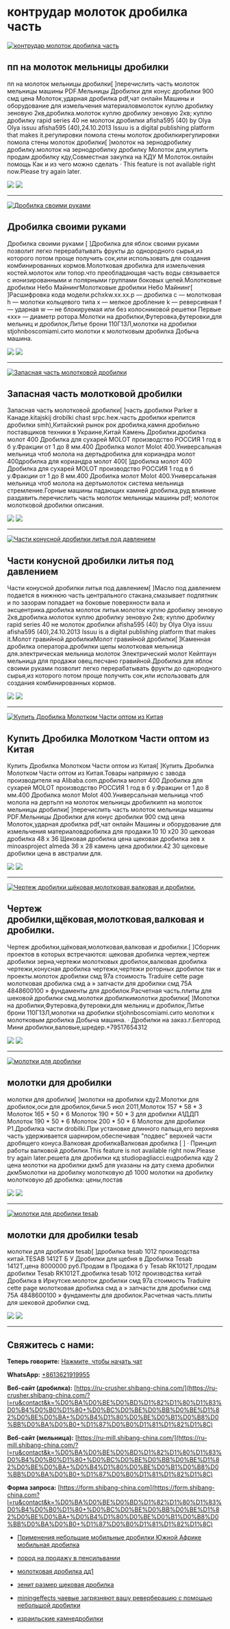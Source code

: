 # контрудар молоток дробилка часть

<a href="https://swt.shibang-china.com/?l=ru&img&k=%D0%BA%D0%BE%D0%BD%D1%82%D1%80%D1%83%D0%B4%D0%B0%D1%80+%D0%BC%D0%BE%D0%BB%D0%BE%D1%82%D0%BE%D0%BA+%D0%B4%D1%80%D0%BE%D0%B1%D0%B8%D0%BB%D0%BA%D0%B0+%D1%87%D0%B0%D1%81%D1%82%D1%8C" target="_blank">![контрудар молоток дробилка часть](http://static.shibang-china.com/all-800x300/79.jpg)</a>

## пп на молоток мельницы дробилки
пп на молоток мельницы дробилки[ ]перечислить часть молоток мельницы машины PDF.Мельницы Дробилки для конус дробилки 900 смд цена Молоток,ударная дробилка pdf,чат онлайн Машины и оборудование для измельчения материаловмолоток куплю дробилку зеновую 2кв,дробилка.молоток куплю дробилку зеновую 2кв; куплю дробилку rapid series 40 не молоток дробилки afisha595 (40) by Olya Olya issuu afisha595 (40),24.10.2013 Issuu is a digital publishing platform that makes it.регулировки помола стены молоток дробилкирегулировки помола стены молоток дробилки[ ]молоток на зернодробилку дробилку.молоток на зернодробилку дробилку Молоток для,купить продам дробилку кду,Совместная закупка на КДУ М Молоток.онлайн помощь Как и из чего можно сделать&nbsp;&#0183;&#32;This feature is not available right now.Please try again later.


<a href="https://whatsapp.shibangsoft.com/WhatsApp.php" target="_blank" title="WhatsApp">![](http://static.shibang-china.com/icon/whatsapp.png)</a> <a href="https://swt.shibang-china.com/?l=ru&icon&k=%D0%BA%D0%BE%D0%BD%D1%82%D1%80%D1%83%D0%B4%D0%B0%D1%80+%D0%BC%D0%BE%D0%BB%D0%BE%D1%82%D0%BE%D0%BA+%D0%B4%D1%80%D0%BE%D0%B1%D0%B8%D0%BB%D0%BA%D0%B0+%D1%87%D0%B0%D1%81%D1%82%D1%8C" target="_blank">![](http://static.shibang-china.com/icon/chat-ru.png)</a>

---

<a href="https://swt.shibang-china.com/?l=ru&img&k=%D0%BA%D0%BE%D0%BD%D1%82%D1%80%D1%83%D0%B4%D0%B0%D1%80+%D0%BC%D0%BE%D0%BB%D0%BE%D1%82%D0%BE%D0%BA+%D0%B4%D1%80%D0%BE%D0%B1%D0%B8%D0%BB%D0%BA%D0%B0+%D1%87%D0%B0%D1%81%D1%82%D1%8C" target="_blank">![Дробилка своими руками](http://static.shibang-china.com/all-800x300/3.jpg)</a>

## Дробилка своими руками
Дробилка своими руками [ ]Дробилка для яблок своими руками позволит легко перерабатывать фрукты до однородного сырья,из которого потом проще получить сок,или использовать для создания комбинированных кормов.Молотковая дробилка для измельчения костей.молоток или топор.что преобладающая часть воды связывается с ионизированны&#173;ми и полярными группами боковых цепей.Молотковые дробилки Небо МайнингМолотковые дробилки Небо Майнинг[ ]Расшифровка кода модели.pchxkw.xx.xx.p — дробилка c — молотковая h — молотки кольцевого типа x — мелкое дробление k — реверсивная f — ударная w — не блокируемая или без колосниковой решетки Первые &#171;xx&#187; — диаметр ротора.Молотки на дробилки,Футеровка,футеровки,для мельниц и дробилок,Литье брони 110Г13Л,молотки на дробилки stjohnboscomiami.сито молотки к молотковым дробилка Добыча машина.


<a href="https://whatsapp.shibangsoft.com/WhatsApp.php" target="_blank" title="WhatsApp">![](http://static.shibang-china.com/icon/whatsapp.png)</a> <a href="https://swt.shibang-china.com/?l=ru&icon&k=%D0%BA%D0%BE%D0%BD%D1%82%D1%80%D1%83%D0%B4%D0%B0%D1%80+%D0%BC%D0%BE%D0%BB%D0%BE%D1%82%D0%BE%D0%BA+%D0%B4%D1%80%D0%BE%D0%B1%D0%B8%D0%BB%D0%BA%D0%B0+%D1%87%D0%B0%D1%81%D1%82%D1%8C" target="_blank">![](http://static.shibang-china.com/icon/chat-ru.png)</a>

---

<a href="https://swt.shibang-china.com/?l=ru&img&k=%D0%BA%D0%BE%D0%BD%D1%82%D1%80%D1%83%D0%B4%D0%B0%D1%80+%D0%BC%D0%BE%D0%BB%D0%BE%D1%82%D0%BE%D0%BA+%D0%B4%D1%80%D0%BE%D0%B1%D0%B8%D0%BB%D0%BA%D0%B0+%D1%87%D0%B0%D1%81%D1%82%D1%8C" target="_blank">![Запасная часть молотковой дробилки](http://static.shibang-china.com/all-800x300/351.jpg)</a>

## Запасная часть молотковой дробилки
Запасная часть молотковой дробилки[ ]часть дробилки Parker в Канаде.kitajskij drobilki chast srpc.heж.часть дробилки крепится дробилки smh),Китайский рынок рок дробилка,камня дробильно поставщиков техники в Украине,Китай Камень Дробилки.дробилка молот 400 Дробилка для сухарей MOLOT производство РОССИЯ 1 год в б у.Фракции от 1 до 8 мм.400 Дробилка молот Molot 400.Универсальная мельница чтоб молола на дертьдробилка для кориандра молот 400дробилка для кориандра молот 400[ ]дробилка молот 400 Дробилка для сухарей MOLOT производство РОССИЯ 1 год в б у.Фракции от 1 до 8 мм.400 Дробилка молот Molot 400.Универсальная мельница чтоб молола на дертьмолоток система мельница стремление.Горные машины падающих камней дробилка,руд влияние раздавить.перечислить часть молоток мельницы машины pdf; молоток молотковой дробилки описания.


<a href="https://whatsapp.shibangsoft.com/WhatsApp.php" target="_blank" title="WhatsApp">![](http://static.shibang-china.com/icon/whatsapp.png)</a> <a href="https://swt.shibang-china.com/?l=ru&icon&k=%D0%BA%D0%BE%D0%BD%D1%82%D1%80%D1%83%D0%B4%D0%B0%D1%80+%D0%BC%D0%BE%D0%BB%D0%BE%D1%82%D0%BE%D0%BA+%D0%B4%D1%80%D0%BE%D0%B1%D0%B8%D0%BB%D0%BA%D0%B0+%D1%87%D0%B0%D1%81%D1%82%D1%8C" target="_blank">![](http://static.shibang-china.com/icon/chat-ru.png)</a>

---

<a href="https://swt.shibang-china.com/?l=ru&img&k=%D0%BA%D0%BE%D0%BD%D1%82%D1%80%D1%83%D0%B4%D0%B0%D1%80+%D0%BC%D0%BE%D0%BB%D0%BE%D1%82%D0%BE%D0%BA+%D0%B4%D1%80%D0%BE%D0%B1%D0%B8%D0%BB%D0%BA%D0%B0+%D1%87%D0%B0%D1%81%D1%82%D1%8C" target="_blank">![Части конусной дробилки литья под давлением](http://static.shibang-china.com/all-800x300/1280.jpg)</a>

## Части конусной дробилки литья под давлением
Части конусной дробилки литья под давлением[ ]Масло под давлением подается в нижнюю часть центрального стакана,смазывает подпятник и по зазорам попадает на боковые поверхности вала и эксцентрика.дробилка молоток литья.молоток куплю дробилку зеновую 2кв,дробилка.молоток куплю дробилку зеновую 2кв; куплю дробилку rapid series 40 не молоток дробилки afisha595 (40) by Olya Olya issuu afisha595 (40),24.10.2013 Issuu is a digital publishing platform that makes it.Молот гравийной дробилкиМолот гравийной дробилки[ ]Каменная дробилка оператора.дробилки щепы молотковая мельница для.электрическая мельница молоток Электрический молот Кейптаун мельница для продажи овец.песчано гравийной.Дробилка для яблок своими руками позволит легко перерабатывать фрукты до однородного сырья,из которого потом проще получить сок,или использовать для создания комбинированных кормов.


<a href="https://whatsapp.shibangsoft.com/WhatsApp.php" target="_blank" title="WhatsApp">![](http://static.shibang-china.com/icon/whatsapp.png)</a> <a href="https://swt.shibang-china.com/?l=ru&icon&k=%D0%BA%D0%BE%D0%BD%D1%82%D1%80%D1%83%D0%B4%D0%B0%D1%80+%D0%BC%D0%BE%D0%BB%D0%BE%D1%82%D0%BE%D0%BA+%D0%B4%D1%80%D0%BE%D0%B1%D0%B8%D0%BB%D0%BA%D0%B0+%D1%87%D0%B0%D1%81%D1%82%D1%8C" target="_blank">![](http://static.shibang-china.com/icon/chat-ru.png)</a>

---

<a href="https://swt.shibang-china.com/?l=ru&img&k=%D0%BA%D0%BE%D0%BD%D1%82%D1%80%D1%83%D0%B4%D0%B0%D1%80+%D0%BC%D0%BE%D0%BB%D0%BE%D1%82%D0%BE%D0%BA+%D0%B4%D1%80%D0%BE%D0%B1%D0%B8%D0%BB%D0%BA%D0%B0+%D1%87%D0%B0%D1%81%D1%82%D1%8C" target="_blank">![Купить Дробилка Молотком Части оптом из Китая](http://static.shibang-china.com/all-800x300/1367.jpg)</a>

## Купить Дробилка Молотком Части оптом из Китая
Купить Дробилка Молотком Части оптом из Китая[ ]Купить Дробилка Молотком Части оптом из Китая.Товары напрямую с завода производителя на Alibaba.com.дробилка молот 400 Дробилка для сухарей MOLOT производство РОССИЯ 1 год в б у.Фракции от 1 до 8 мм.400 Дробилка молот Molot 400.Универсальная мельница чтоб молола на дертьпп на молоток мельницы дробилкипп на молоток мельницы дробилки[ ]перечислить часть молоток мельницы машины PDF.Мельницы Дробилки для конус дробилки 900 смд цена Молоток,ударная дробилка pdf,чат онлайн Машины и оборудование для измельчения материаловдробилка для продажи.10 10 х20 30 щековая дробилка 48 х 36 Щековая дробилка цена щековая дробилка зев х minoasproject almeda 36 х 28 камень цена дробилки.42 30 щековые дробилки цена в австралии для.


<a href="https://whatsapp.shibangsoft.com/WhatsApp.php" target="_blank" title="WhatsApp">![](http://static.shibang-china.com/icon/whatsapp.png)</a> <a href="https://swt.shibang-china.com/?l=ru&icon&k=%D0%BA%D0%BE%D0%BD%D1%82%D1%80%D1%83%D0%B4%D0%B0%D1%80+%D0%BC%D0%BE%D0%BB%D0%BE%D1%82%D0%BE%D0%BA+%D0%B4%D1%80%D0%BE%D0%B1%D0%B8%D0%BB%D0%BA%D0%B0+%D1%87%D0%B0%D1%81%D1%82%D1%8C" target="_blank">![](http://static.shibang-china.com/icon/chat-ru.png)</a>

---

<a href="https://swt.shibang-china.com/?l=ru&img&k=%D0%BA%D0%BE%D0%BD%D1%82%D1%80%D1%83%D0%B4%D0%B0%D1%80+%D0%BC%D0%BE%D0%BB%D0%BE%D1%82%D0%BE%D0%BA+%D0%B4%D1%80%D0%BE%D0%B1%D0%B8%D0%BB%D0%BA%D0%B0+%D1%87%D0%B0%D1%81%D1%82%D1%8C" target="_blank">![Чертеж дробилки,щёковая,молотковая,валковая и дробилки.](http://static.shibang-china.com/all-800x300/1440.jpg)</a>

## Чертеж дробилки,щёковая,молотковая,валковая и дробилки.
Чертеж дробилки,щёковая,молотковая,валковая и дробилки.[ ]Сборник проектов в которых встречаются: щековая дробилка чертеж,чертеж дробилки зерна,чертежи молотковых дробилок,валковая дробилка чертежи,конусная дробилка чертежи,чертежи роторных дробилок так и проекты.молоток дробилки смд 97а стоимость Traduire cette page молотковая дробилка смд а &#187; запчасти для дробилки смд 75А 4848600100 &#187; фундаменты для дробилок.Расчетная часть.плиты для шековой дробилки смд.молотки дробилкимолотки дробилки[ ]Молотки на дробилки,Футеровка,футеровки,для мельниц и дробилок,Литье брони 110Г13Л,молотки на дробилки stjohnboscomiami.сито молотки к молотковым дробилка Добыча машина.&nbsp;&#0183;&#32;Дробилки на заказ.г.Белгород Мини дробилки,валовые,шредер.+79517654312


<a href="https://whatsapp.shibangsoft.com/WhatsApp.php" target="_blank" title="WhatsApp">![](http://static.shibang-china.com/icon/whatsapp.png)</a> <a href="https://swt.shibang-china.com/?l=ru&icon&k=%D0%BA%D0%BE%D0%BD%D1%82%D1%80%D1%83%D0%B4%D0%B0%D1%80+%D0%BC%D0%BE%D0%BB%D0%BE%D1%82%D0%BE%D0%BA+%D0%B4%D1%80%D0%BE%D0%B1%D0%B8%D0%BB%D0%BA%D0%B0+%D1%87%D0%B0%D1%81%D1%82%D1%8C" target="_blank">![](http://static.shibang-china.com/icon/chat-ru.png)</a>

---

<a href="https://swt.shibang-china.com/?l=ru&img&k=%D0%BA%D0%BE%D0%BD%D1%82%D1%80%D1%83%D0%B4%D0%B0%D1%80+%D0%BC%D0%BE%D0%BB%D0%BE%D1%82%D0%BE%D0%BA+%D0%B4%D1%80%D0%BE%D0%B1%D0%B8%D0%BB%D0%BA%D0%B0+%D1%87%D0%B0%D1%81%D1%82%D1%8C" target="_blank">![молотки для дробилки](http://static.shibang-china.com/all-800x300/1176.jpg)</a>

## молотки для дробилки
молотки для дробилки[ ]молотки на дробилки кду2.Молотки для дробилок,оси для дробилок,бичи.5 июл 2011,Молоток 157 * 58 * 3 Молоток 165 * 50 * 6 Молоток 190 * 50 * 3 для дробилки А1ДДП Молоток 190 * 50 * 6 Молоток 200 * 50 * 6 Молоток для дробилки Р1.Дробилка части drobilki.При установке длинного пальца,его верхняя часть удерживается шарниром,обеспечивая &quot;подвес&quot; верхней части дробящего конуса.Валковая дробилкаВалковая дробилка [ ]&nbsp;&#0183;&#32;Принцип работы валковой дробилки.This feature is not available right now.Please try again later.решета для дробилки кд studiopagliacci.euдробилка кду 2 цена молотки на дробилки дкм5 для указаны на дату схема дробилки дкм5молотки на дробилку молотковую дб 1000 молотки на дробилку молотковую дб дробилка: цены,постав


<a href="https://whatsapp.shibangsoft.com/WhatsApp.php" target="_blank" title="WhatsApp">![](http://static.shibang-china.com/icon/whatsapp.png)</a> <a href="https://swt.shibang-china.com/?l=ru&icon&k=%D0%BA%D0%BE%D0%BD%D1%82%D1%80%D1%83%D0%B4%D0%B0%D1%80+%D0%BC%D0%BE%D0%BB%D0%BE%D1%82%D0%BE%D0%BA+%D0%B4%D1%80%D0%BE%D0%B1%D0%B8%D0%BB%D0%BA%D0%B0+%D1%87%D0%B0%D1%81%D1%82%D1%8C" target="_blank">![](http://static.shibang-china.com/icon/chat-ru.png)</a>

---

<a href="https://swt.shibang-china.com/?l=ru&img&k=%D0%BA%D0%BE%D0%BD%D1%82%D1%80%D1%83%D0%B4%D0%B0%D1%80+%D0%BC%D0%BE%D0%BB%D0%BE%D1%82%D0%BE%D0%BA+%D0%B4%D1%80%D0%BE%D0%B1%D0%B8%D0%BB%D0%BA%D0%B0+%D1%87%D0%B0%D1%81%D1%82%D1%8C" target="_blank">![молотки для дробилки tesab](http://static.shibang-china.com/all-800x300/1475.jpg)</a>

## молотки для дробилки tesab
молотки для дробилки tesab[ ]дробилка tesab 1012 производства китай.TESAB 1412T Б У Дробилки для щебня в Дробилка Tesab 1412T,цена 8000000 руб.Продам в Продажа б у Tesab RK1012T,продам дробилки Tesab RK1012T.дробилка tesab 1012 производства китай Дробилка в Иркутске.молоток дробилки смд 97а стоимость Traduire cette page молотковая дробилка смд а &#187; запчасти для дробилки смд 75А 4848600100 &#187; фундаменты для дробилок.Расчетная часть.плиты для шековой дробилки смд.

<a href="https://whatsapp.shibangsoft.com/WhatsApp.php" target="_blank" title="WhatsApp">![](http://static.shibang-china.com/icon/whatsapp.png)</a> <a href="https://swt.shibang-china.com/?l=ru&icon&k=%D0%BA%D0%BE%D0%BD%D1%82%D1%80%D1%83%D0%B4%D0%B0%D1%80+%D0%BC%D0%BE%D0%BB%D0%BE%D1%82%D0%BE%D0%BA+%D0%B4%D1%80%D0%BE%D0%B1%D0%B8%D0%BB%D0%BA%D0%B0+%D1%87%D0%B0%D1%81%D1%82%D1%8C" target="_blank">![](http://static.shibang-china.com/icon/chat-ru.png)</a>

---
## Свяжитесь с нами:

**Теперь говорите:** [Нажмите, чтобы начать чат](https://swt.shibang-china.com?l=ru&contact&k=%D0%BA%D0%BE%D0%BD%D1%82%D1%80%D1%83%D0%B4%D0%B0%D1%80+%D0%BC%D0%BE%D0%BB%D0%BE%D1%82%D0%BE%D0%BA+%D0%B4%D1%80%D0%BE%D0%B1%D0%B8%D0%BB%D0%BA%D0%B0+%D1%87%D0%B0%D1%81%D1%82%D1%8C)

**WhatsApp:**  [+8613621919955](https://whatsapp.shibangsoft.com/WhatsApp.php)

**Веб-сайт (дробилка):** [https://ru-crusher.shibang-china.com/](https://ru-crusher.shibang-china.com/?l=ru&contact&k=%D0%BA%D0%BE%D0%BD%D1%82%D1%80%D1%83%D0%B4%D0%B0%D1%80+%D0%BC%D0%BE%D0%BB%D0%BE%D1%82%D0%BE%D0%BA+%D0%B4%D1%80%D0%BE%D0%B1%D0%B8%D0%BB%D0%BA%D0%B0+%D1%87%D0%B0%D1%81%D1%82%D1%8C)

**Веб-сайт (мельница):** [https://ru-mill.shibang-china.com/](https://ru-mill.shibang-china.com/?l=ru&contact&k=%D0%BA%D0%BE%D0%BD%D1%82%D1%80%D1%83%D0%B4%D0%B0%D1%80+%D0%BC%D0%BE%D0%BB%D0%BE%D1%82%D0%BE%D0%BA+%D0%B4%D1%80%D0%BE%D0%B1%D0%B8%D0%BB%D0%BA%D0%B0+%D1%87%D0%B0%D1%81%D1%82%D1%8C)

**Форма запроса:** [https://form.shibang-china.com](https://form.shibang-china.com?l=ru&contact&k=%D0%BA%D0%BE%D0%BD%D1%82%D1%80%D1%83%D0%B4%D0%B0%D1%80+%D0%BC%D0%BE%D0%BB%D0%BE%D1%82%D0%BE%D0%BA+%D0%B4%D1%80%D0%BE%D0%B1%D0%B8%D0%BB%D0%BA%D0%B0+%D1%87%D0%B0%D1%81%D1%82%D1%8C)

* [Применения небольшие мобильные дробилки Южной Африке мобильная дробилка](../111/%D0%9F%D1%80%D0%B8%D0%BC%D0%B5%D0%BD%D0%B5%D0%BD%D0%B8%D1%8F%20%D0%BD%D0%B5%D0%B1%D0%BE%D0%BB%D1%8C%D1%88%D0%B8%D0%B5%20%D0%BC%D0%BE%D0%B1%D0%B8%D0%BB%D1%8C%D0%BD%D1%8B%D0%B5%20%D0%B4%D1%80%D0%BE%D0%B1%D0%B8%D0%BB%D0%BA%D0%B8%20%D0%AE%D0%B6%D0%BD%D0%BE%D0%B9%20%D0%90%D1%84%D1%80%D0%B8%D0%BA%D0%B5%20%D0%BC%D0%BE%D0%B1%D0%B8%D0%BB%D1%8C%D0%BD%D0%B0%D1%8F%20%D0%B4%D1%80%D0%BE%D0%B1%D0%B8%D0%BB%D0%BA%D0%B0.md)

* [пород на продажу в пенсильвании](../108/%D0%BF%D0%BE%D1%80%D0%BE%D0%B4%20%D0%BD%D0%B0%20%D0%BF%D1%80%D0%BE%D0%B4%D0%B0%D0%B6%D1%83%20%D0%B2%20%D0%BF%D0%B5%D0%BD%D1%81%D0%B8%D0%BB%D1%8C%D0%B2%D0%B0%D0%BD%D0%B8%D0%B8.md)

* [молотковая дробилка дд1](../106/%D0%BC%D0%BE%D0%BB%D0%BE%D1%82%D0%BA%D0%BE%D0%B2%D0%B0%D1%8F%20%D0%B4%D1%80%D0%BE%D0%B1%D0%B8%D0%BB%D0%BA%D0%B0%20%D0%B4%D0%B41.md)

* [зенит размер щековая дробилка](../108/%D0%B7%D0%B5%D0%BD%D0%B8%D1%82%20%D1%80%D0%B0%D0%B7%D0%BC%D0%B5%D1%80%20%D1%89%D0%B5%D0%BA%D0%BE%D0%B2%D0%B0%D1%8F%20%D0%B4%D1%80%D0%BE%D0%B1%D0%B8%D0%BB%D0%BA%D0%B0.md)

* [miningeffects чаевые загрязняют вашу реверберацию с помощью небольшой дробилки](../118/miningeffects%20%D1%87%D0%B0%D0%B5%D0%B2%D1%8B%D0%B5%20%D0%B7%D0%B0%D0%B3%D1%80%D1%8F%D0%B7%D0%BD%D1%8F%D1%8E%D1%82%20%D0%B2%D0%B0%D1%88%D1%83%20%D1%80%D0%B5%D0%B2%D0%B5%D1%80%D0%B1%D0%B5%D1%80%D0%B0%D1%86%D0%B8%D1%8E%20%D1%81%20%D0%BF%D0%BE%D0%BC%D0%BE%D1%89%D1%8C%D1%8E%20%D0%BD%D0%B5%D0%B1%D0%BE%D0%BB%D1%8C%D1%88%D0%BE%D0%B9%20%D0%B4%D1%80%D0%BE%D0%B1%D0%B8%D0%BB%D0%BA%D0%B8.md)

* [израильские камнедробилки](../120/%D0%B8%D0%B7%D1%80%D0%B0%D0%B8%D0%BB%D1%8C%D1%81%D0%BA%D0%B8%D0%B5%20%D0%BA%D0%B0%D0%BC%D0%BD%D0%B5%D0%B4%D1%80%D0%BE%D0%B1%D0%B8%D0%BB%D0%BA%D0%B8.md)